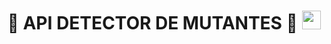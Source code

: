<h1 align="center">
🧬 API DETECTOR DE MUTANTES 🧬
  <img src="https://media.giphy.com/media/hvRJCLFzcasrR4ia7z/giphy.gif" width="30"></h1>
 <!--<img src="https://c.tenor.com/y8AE0J7jwfkAAAAS/cosplay-magneto.gif" align='right' alt="vishalmaurya" />-->
 
 
 
<br/>
